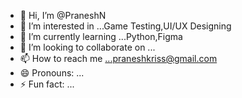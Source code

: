 - 👋 Hi, I’m @PraneshN
- 👀 I’m interested in ...Game Testing,UI/UX Designing
- 🌱 I’m currently learning ...Python,Figma
- 💞️ I’m looking to collaborate on ...
- 📫 How to reach me ...praneshkriss@gmail.com
- 😄 Pronouns: ...
- ⚡ Fun fact: ...

<!---
PraneshN123/PraneshN123 is a ✨ special ✨ repository because its `README.md` (this file) appears on your GitHub profile.
You can click the Preview link to take a look at your changes.
--->
